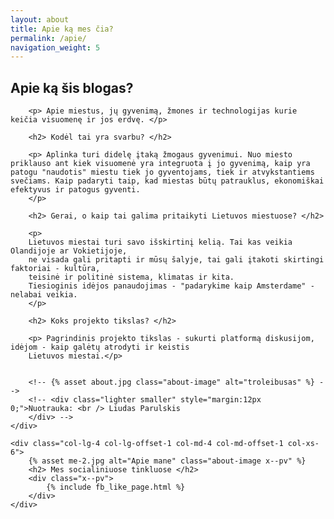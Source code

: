 ```yaml
---
layout: about
title: Apie ką mes čia?
permalink: /apie/
navigation_weight: 5
---
```


<div class="row top-lg">
    <div class="col-lg-7 col-md-7 col-xs-12">
        <h2> Apie ką šis blogas? </h2>

        <p> Apie miestus, jų gyvenimą, žmones ir technologijas kurie keičia visuomenę ir jos erdvę. </p>

        <h2> Kodėl tai yra svarbu? </h2>

        <p> Aplinka turi didelę įtaką žmogaus gyvenimui. Nuo miesto priklauso ant kiek visuomenė yra integruota į jo gyvenimą, kaip yra patogu "naudotis" miestu tiek jo gyventojams, tiek ir atvykstantiems svečiams. Kaip padaryti taip, kad miestas būtų patrauklus, ekonomiškai efektyvus ir patogus gyventi.
        </p>

        <h2> Gerai, o kaip tai galima pritaikyti Lietuvos miestuose? </h2>

        <p>
        Lietuvos miestai turi savo išskirtinį kelią. Tai kas veikia Olandijoje ar Vokietijoje,
        ne visada gali pritapti ir mūsų šalyje, tai gali įtakoti skirtingi faktoriai - kultūra,
        teisinė ir politinė sistema, klimatas ir kita.
        Tiesioginis idėjos panaudojimas - "padarykime kaip Amsterdame" - nelabai veikia.
        </p>

        <h2> Koks projekto tikslas? </h2>

        <p> Pagrindinis projekto tikslas - sukurti platformą diskusijom, idėjom - kaip galėtų atrodyti ir keistis
        Lietuvos miestai.</p>


        <!-- {% asset about.jpg class="about-image" alt="troleibusas" %} -->
        <!-- <div class="lighter smaller" style="margin:12px 0;">Nuotrauka: <br /> Liudas Parulskis
        </div> -->
    </div>

    <div class="col-lg-4 col-lg-offset-1 col-md-4 col-md-offset-1 col-xs-6">
        {% asset me-2.jpg alt="Apie mane" class="about-image x--pv" %}
        <h2> Mes socialiniuose tinkluose </h2>
        <div class="x--pv">
            {% include fb_like_page.html %}
        </div>
    </div>

</div>
